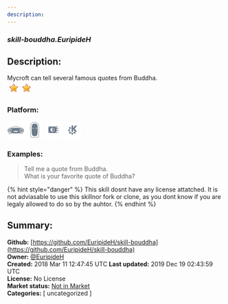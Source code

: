 ```yaml
---
description: 
---
```


### _skill-bouddha.EuripideH_  
## Description:  
Mycroft can tell several famous quotes from Buddha.  
![](../.gitbook/assets/star.png)![](../.gitbook/assets/star.png)  
### Platform:  
 ![Mark I](../.gitbook/assets/mark-1-icon.png)  ![Mark II](../.gitbook/assets/mark-2-icon.png)  ![Picroft](../.gitbook/assets/picroft-icon.png)  ![plasmoid](../.gitbook/assets/kde.png)   
### Examples:  
> Tell me a quote from Buddha.  
> What is your favorite quote of Buddha?  
  
{% hint style="danger" %}
This skill dosnt have any license attatched. It is not adviasable to use this skillnor fork or clone, as you dont know if you are legaly allowed to do so by the auhtor.
{% endhint %}
  
## Summary:  
**Github:** [https://github.com/EuripideH/skill-bouddha](https://github.com/EuripideH/skill-bouddha)  
**Owner:** [@EuripideH](https://github.com/EuripideH)  
**Created:** 2018 Mar 11 12:47:45 UTC  **Last updated:** 2019 Dec 19 02:43:59 UTC  
**License:** No License  
**Market status:** [Not in Market](https://market.mycroft.ai/skill/)  
**Categories:** [ uncategorized ]   
